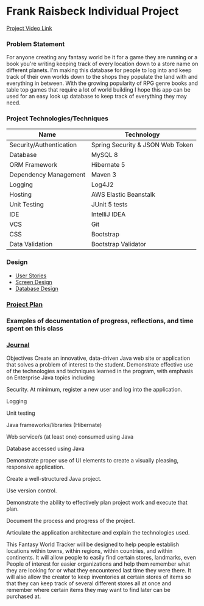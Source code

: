 # Frank Raisbeck Individual Project
[Project Video Link](https://youtu.be/Ar6FKbA82MM)

### Problem Statement

For anyone creating any fantasy world be it for a game they are running or a book you're writing keeping track of every location down to a store name on different planets.  I'm making this database for people
to log into and keep track of their own worlds down to the shops they populate the land with and everything in between.
With the growing popularity of RPG genre books and table top games that require a lot of world building I hope this app can be used for an easy look up database
to keep track of everything they may need.

### Project Technologies/Techniques
| Name | Technology |
|------|------------|
| Security/Authentication | Spring Security & JSON Web Token |
| Database | MySQL 8 |
| ORM Framework | Hibernate 5 |
| Dependency Management | Maven 3 |
| Logging | Log4J2 |
| Hosting | AWS Elastic Beanstalk |
| Unit Testing | JUnit 5 tests |
| IDE | IntelliJ IDEA |
| VCS | Git | 
| CSS | Bootstrap |
| Data Validation | Bootstrap Validator |

### Design
* [User Stories](DesignDocuments/userStories.md)
* [Screen Design]()
* [Database Design](docs/WorldBuilderERD.PNG)

### [Project Plan](ProjectPlan.md)

### Examples of documentation of progress, reflections, and time spent on this class

### [Journal](Journal.md)



Objectives
Create an innovative, data-driven Java web site or application that solves a problem of interest to the student.
Demonstrate effective use of the technologies and techniques learned in the program, with emphasis on Enterprise Java topics including

Security. At minimum, register a new user and log into the application.

Logging

Unit testing

Java frameworks/libraries (Hibernate)

Web service/s (at least one) consumed using Java

Database accessed using Java

Demonstrate proper use of UI elements to create a visually pleasing, responsive application.

Create a well-structured Java project.

Use version control.

Demonstrate the ability to effectively plan project work and execute that plan.

Document the process and progress of the project.

Articulate the application architecture and explain the technologies used.


This Fantasy World Tracker will be designed to help people establish locations within towns, within regions, within countries,
and within continents.  It will allow people to easily find certain stores, landmarks, even People of interest for easier organizations
and help them remember what they are looking for or what they encountered last time they were there.  It will also allow the creator to keep 
inventories at certain stores of items so that they can keep track of several different stores all at once and remember where certain
items they may want to find later can be purchased at.
